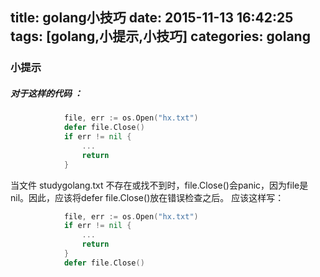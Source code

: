 title: golang小技巧
date: 2015-11-13 16:42:25
tags: [golang,小提示,小技巧]
categories: golang
---
### 小提示 

##### 对于这样的代码 ：
``` go
            file, err := os.Open("hx.txt")
            defer file.Close()
            if err != nil {
                ...  
                return
            }
```
<!--more-->
当文件 studygolang.txt 不存在或找不到时，file.Close()会panic，因为file是nil。因此，应该将defer file.Close()放在错误检查之后。
应该这样写：
``` go
            file, err := os.Open("hx.txt")
            if err != nil {
                ...
                return
            }
            defer file.Close()
```

